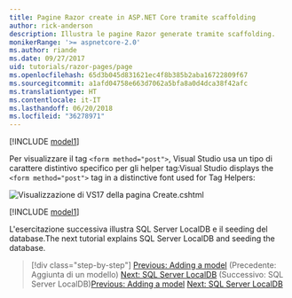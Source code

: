 ```yaml
---
title: Pagine Razor create in ASP.NET Core tramite scaffolding
author: rick-anderson
description: Illustra le pagine Razor generate tramite scaffolding.
monikerRange: '>= aspnetcore-2.0'
ms.author: riande
ms.date: 09/27/2017
uid: tutorials/razor-pages/page
ms.openlocfilehash: 65d3b045d831621ec4f8b385b2aba16722809f67
ms.sourcegitcommit: a1afd04758e663d7062a5bfa8a0d4dca38f42afc
ms.translationtype: HT
ms.contentlocale: it-IT
ms.lasthandoff: 06/20/2018
ms.locfileid: "36278971"
---
```

[!INCLUDE [model1](../../includes/RP/page1.md)]

<span data-ttu-id="067f3-103">Per visualizzare il tag `<form method="post">`, Visual Studio usa un tipo di carattere distintivo specifico per gli helper tag:</span><span class="sxs-lookup"><span data-stu-id="067f3-103">Visual Studio displays the `<form method="post">` tag in a distinctive font used for Tag Helpers:</span></span> 

![Visualizzazione di VS17 della pagina Create.cshtml](page/_static/th.png)

[!INCLUDE [model1](../../includes/RP/page2.md)]

<span data-ttu-id="067f3-105">L'esercitazione successiva illustra SQL Server LocalDB e il seeding del database.</span><span class="sxs-lookup"><span data-stu-id="067f3-105">The next tutorial explains SQL Server LocalDB and seeding the database.</span></span>

> [!div class="step-by-step"]
> <span data-ttu-id="067f3-106">[Previous: Adding a model](xref:tutorials/razor-pages/model) (Precedente: Aggiunta di un modello)
> [Next: SQL Server LocalDB](xref:tutorials/razor-pages/sql) (Successivo: SQL Server LocalDB)</span><span class="sxs-lookup"><span data-stu-id="067f3-106">[Previous: Adding a model](xref:tutorials/razor-pages/model)
[Next: SQL Server LocalDB](xref:tutorials/razor-pages/sql)</span></span>
